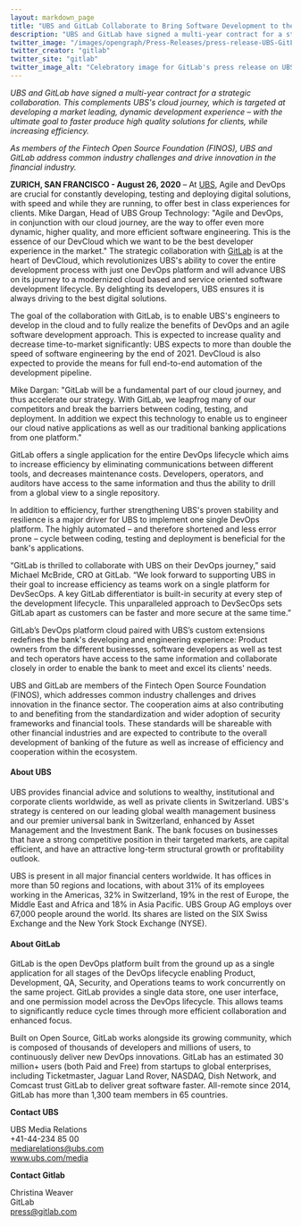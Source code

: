 ```yaml
---
layout: markdown_page
title: "UBS and GitLab Collaborate to Bring Software Development to the Next Level"
description: "UBS and GitLab have signed a multi-year contract for a strategic collaboration. This complements UBS's cloud journey, which is targeted at developing a market leading, dynamic development experience – with the ultimate goal to faster produce high quality solutions for clients, while increasing efficiency."
twitter_image: "/images/opengraph/Press-Releases/press-release-UBS-GitLab.png"
twitter_creator: "gitlab"
twitter_site: "gitlab"
twitter_image_alt: "Celebratory image for GitLab's press release on UBS Collaboration"
---
```


_UBS and GitLab have signed a multi-year contract for a strategic collaboration. This complements UBS's cloud journey, which is targeted at developing a market leading, dynamic development experience – with the ultimate goal to faster produce high quality solutions for clients, while increasing efficiency._

_As members of the Fintech Open Source Foundation (FINOS), UBS and GitLab address common industry challenges and drive innovation in the financial industry._

**ZURICH, SAN FRANCISCO - August 26, 2020** – At [UBS](https://www.ubs.com/us/en.html), Agile and DevOps are crucial for constantly developing, testing and deploying digital solutions, with speed and while they are running, to offer best in class experiences for clients. Mike Dargan, Head of UBS Group Technology: "Agile and DevOps, in conjunction with our cloud journey, are the way to offer even more dynamic, higher quality, and more efficient software engineering. This is the essence of our DevCloud which we want to be the best developer experience in the market." The strategic collaboration with [GitLab](https://about.gitlab.com/) is at the heart of DevCloud, which revolutionizes UBS's ability to cover the entire development process with just one DevOps platform and will advance UBS on its journey to a modernized cloud based and service oriented software development lifecycle. By delighting its developers, UBS ensures it is always driving to the best digital solutions. 

The goal of the collaboration with GitLab, is to enable UBS's engineers to develop in the cloud and to fully realize the benefits of DevOps and an agile software development approach. This is expected to increase quality and decrease time-to-market significantly: UBS expects to more than double the speed of software engineering by the end of 2021. DevCloud is also expected to provide the means for full end-to-end automation of the development pipeline.

Mike Dargan: "GitLab will be a fundamental part of our cloud journey, and thus accelerate our strategy. With GitLab, we leapfrog many of our competitors and break the barriers between coding, testing, and deployment. In addition we expect this technology to enable us to engineer our cloud native applications as well as our traditional banking applications from one platform." 

GitLab offers a single application for the entire DevOps lifecycle which aims to increase efficiency by eliminating communications between different tools, and decreases maintenance costs. Developers, operators, and auditors have access to the same information and thus the ability to drill from a global view to a single repository.

In addition to efficiency, further strengthening UBS's proven stability and resilience is a major driver for UBS to implement one single DevOps platform. The highly automated – and therefore shortened and less error prone – cycle between coding, testing and deployment is beneficial for the bank's applications.

“GitLab is thrilled to collaborate with UBS on their DevOps journey,” said Michael McBride, CRO at GitLab. “We look forward to supporting UBS in their goal to increase efficiency as teams work on a single platform for DevSecOps. A key GitLab differentiator is built-in security at every step of the development lifecycle. This unparalleled approach to DevSecOps sets GitLab apart as customers can be faster and more secure at the same time.”

GitLab’s DevOps platform cloud paired with UBS’s custom extensions redefines the bank's developing and engineering experience: Product owners from the different businesses, software developers as well as test and tech operators have access to the same information and collaborate closely in order to enable the bank to meet and excel its clients' needs. 

UBS and GitLab are members of the Fintech Open Source Foundation (FINOS), which addresses common industry challenges and drives innovation in the finance sector. The cooperation aims at also contributing to and benefiting from the standardization and wider adoption of security frameworks and financial tools. These standards will be shareable with other financial industries and are expected to contribute to the overall development of banking of the future as well as increase of efficiency and cooperation within the ecosystem.

#### About UBS

UBS provides financial advice and solutions to wealthy, institutional and corporate clients worldwide, as well as private clients in Switzerland. UBS's strategy is centered on our leading global wealth management business and our premier universal bank in Switzerland, enhanced by Asset Management and the Investment Bank. The bank focuses on businesses that have a strong competitive position in their targeted markets, are capital efficient, and have an attractive long-term structural growth or profitability outlook.

UBS is present in all major financial centers worldwide. It has offices in more than 50 regions and locations, with about 31% of its employees working in the Americas, 32% in Switzerland, 19% in the rest of Europe, the Middle East and Africa and 18% in Asia Pacific. UBS Group AG employs over 67,000 people around the world. Its shares are listed on the SIX Swiss Exchange and the New York Stock Exchange (NYSE).

#### About GitLab

GitLab is the open DevOps platform built from the ground up as a single application for all stages of the DevOps lifecycle enabling Product, Development, QA, Security, and Operations teams to work concurrently on the same project. GitLab provides a single data store, one user interface, and one permission model across the DevOps lifecycle. This allows teams to significantly reduce cycle times through more efficient collaboration and enhanced focus.

Built on Open Source, GitLab works alongside its growing community, which is composed of thousands of developers and millions of users, to continuously deliver new DevOps innovations. GitLab has an estimated 30 million+ users (both Paid and Free) from startups to global enterprises, including Ticketmaster, Jaguar Land Rover, NASDAQ, Dish Network, and Comcast trust GitLab to deliver great software faster. All-remote since 2014, GitLab has more than 1,300 team members in 65 countries.

**Contact UBS**

UBS Media Relations
<br>
+41-44-234 85 00
<br>
mediarelations@ubs.com
<br>
www.ubs.com/media

**Contact Gitlab**

Christina Weaver
<br>
GitLab
<br>
press@gitlab.com

